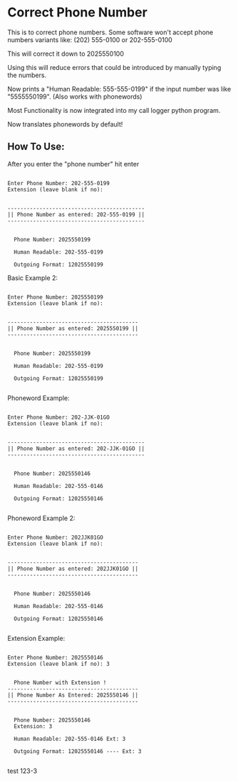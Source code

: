 # Correct Phone Number
 This is to correct phone numbers. Some software won't accept phone numbers variants like: (202) 555-0100 or 202-555-0100

 This will correct it down to 2025550100

 Using this will reduce errors that could be introduced by manually typing the numbers.

 Now prints a "Human Readable: 555-555-0199" if the input number was like "5555550199". (Also works with phonewords)

 Most Functionality is now integrated into my call logger python program.

 Now translates phonewords by default!

## How To Use:
 
After you enter the "phone number" hit enter
```

Enter Phone Number: 202-555-0199
Extension (leave blank if no): 


-------------------------------------------
|| Phone Number as entered: 202-555-0199 ||
------------------------------------------- 


  Phone Number: 2025550199

  Human Readable: 202-555-0199

  Outgoing Format: 12025550199

```
Basic Example 2:
```

Enter Phone Number: 2025550199
Extension (leave blank if no):


-----------------------------------------
|| Phone Number as entered: 2025550199 ||
-----------------------------------------


  Phone Number: 2025550199

  Human Readable: 202-555-0199

  Outgoing Format: 12025550199


```

Phoneword Example:
```

Enter Phone Number: 202-JJK-01GO
Extension (leave blank if no):


-------------------------------------------
|| Phone Number as entered: 202-JJK-01GO ||
-------------------------------------------


  Phone Number: 2025550146

  Human Readable: 202-555-0146

  Outgoing Format: 12025550146


```

Phoneword Example 2:
```

Enter Phone Number: 202JJK01GO
Extension (leave blank if no):


-----------------------------------------
|| Phone Number as entered: 202JJK01GO ||
-----------------------------------------


  Phone Number: 2025550146

  Human Readable: 202-555-0146

  Outgoing Format: 12025550146


```

Extension Example:
```

Enter Phone Number: 2025550146
Extension (leave blank if no): 3


  Phone Number with Extension !
-----------------------------------------
|| Phone Number As Entered: 2025550146 ||
-----------------------------------------


  Phone Number: 2025550146
  Extension: 3

  Human Readable: 202-555-0146 Ext: 3

  Outgoing Format: 12025550146 ---- Ext: 3
  
```
test 123-3
